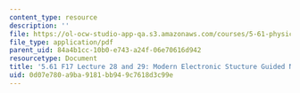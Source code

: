 ```yaml
---
content_type: resource
description: ''
file: https://ol-ocw-studio-app-qa.s3.amazonaws.com/courses/5-61-physical-chemistry-fall-2017/0d07e780a9ba9181bb949c7618d3c99e_MIT5_61F17_lec28_29_notes.pdf
file_type: application/pdf
parent_uid: 84a4b1cc-10b0-e743-a24f-06e70616d942
resourcetype: Document
title: '5.61 F17 Lecture 28 and 29: Modern Electronic Stucture Guided Notes'
uid: 0d07e780-a9ba-9181-bb94-9c7618d3c99e
---
```

